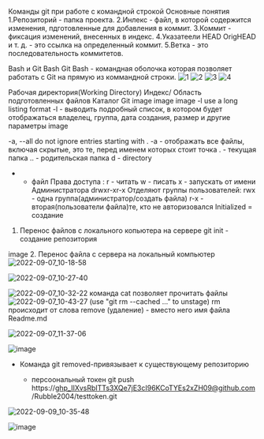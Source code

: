 
Команды git при работе с командной строкой
Основные понятия
1.Репозиторий - папка проекта.
2.Инлекс - файл, в которой содержится изменения, пдготовленные для добавления в коммит.
3.Коммит - фиксация изменений, внесенных в индекс.
4.Указатеели HEAD OrigHEAD и т. д. - это ссылка на определенный коммит.
5.Ветка - это последовательность коммитетов.


Bash и Git Bash
Git Bash - командная оболочка которая позволяет работать с Git на прямую из коммандной строки.
![1](https://user-images.githubusercontent.com/97594420/188813685-ecefb84a-6166-46a7-b713-6977759bc232.png)
![2](https://user-images.githubusercontent.com/97594420/188813739-cc956917-9a8a-4ec2-a302-13f1f181f377.png)
![3](https://user-images.githubusercontent.com/97594420/188813834-26b90949-a2ee-48bc-ac5e-21f71f2a786f.png)
![4](https://user-images.githubusercontent.com/97594420/188813849-0f1fb74f-bc40-48b8-b9f3-ff27fdf99d94.png)


Рабочая директория(Working Directory)
Индекс/ Область подготовленных файлов
Каталог Git image image image
-l use a long listing format
-l - выводить подробный список, в котором будет отображаться владелец, группа, дата создания, размер и другие параметры image


-a, --all do not ignore entries starting with .
-a - отображать все файлы, включая скрытые, это те, перед именем которых стоит точка
. - текущая папка
.. - родительская папка
d - directory
- - файл
Права доступа :
r - читать
w - писать
x - запускать от имени Администратора
drwxr-xr-x
Отделяют группы пользователей:
rwx - одна группа(администратор/создать файла)
r-x - вторая(пользователи файла)те, кто не авторизовался
Initialized = создание
1. Перенос файлов с локального копьютера на сервере
git init - создание репозитория

image
2. Перенос файла с сервера на локальный компьютер
![2022-09-07_10-18-58](https://user-images.githubusercontent.com/97594420/188814352-ce6f17fa-42c5-460d-b3c9-43261c4c2717.png)

![2022-09-07_10-27-40](https://user-images.githubusercontent.com/97594420/188816313-88996352-4da2-4d47-a09a-07a4154aece6.png)

![2022-09-07_10-32-22](https://user-images.githubusercontent.com/97594420/188816987-ee343010-ae75-4cae-856d-2a43c5d5fa07.png)
команда cat позволяет прочитать файлы
![2022-09-07_10-43-27](https://user-images.githubusercontent.com/97594420/188819505-e1b1bd50-dd97-4a03-8e0c-3db8841f6f4d.png)
 (use "git rm --cached <file>..." to unstage)
 rm происходит от слова remove (удаление)
  <file> - вместо него имя файла Readme.md
    
![2022-09-07_11-37-06](https://user-images.githubusercontent.com/97594420/188831967-7aac0448-b945-4754-8229-3b6534bb5c62.png)
   
   ![image](https://user-images.githubusercontent.com/97594420/189284921-5852a889-59b6-4cbe-a32e-f83dde245421.png)

* Команда git removed-привязывает к существующему репозиторию
   
   * персоональный токен git push https://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@github.com/Rubble2004/testtoken.git
   
![2022-09-09_10-35-48](https://user-images.githubusercontent.com/97594420/189297526-59848966-1b63-4472-82c5-67d4c1ccd9b6.png)

   ![image](https://user-images.githubusercontent.com/97594420/189298734-6a43ac59-e1c3-436d-bb9e-366c928b9ab9.png)
